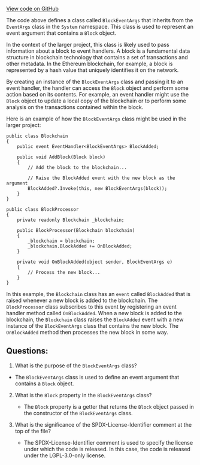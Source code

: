 [View code on GitHub](https://github.com/nethermindeth/nethermind/Nethermind.Core/BlockEventArgs.cs)

The code above defines a class called `BlockEventArgs` that inherits from the `EventArgs` class in the `System` namespace. This class is used to represent an event argument that contains a `Block` object. 

In the context of the larger project, this class is likely used to pass information about a block to event handlers. A block is a fundamental data structure in blockchain technology that contains a set of transactions and other metadata. In the Ethereum blockchain, for example, a block is represented by a hash value that uniquely identifies it on the network. 

By creating an instance of the `BlockEventArgs` class and passing it to an event handler, the handler can access the `Block` object and perform some action based on its contents. For example, an event handler might use the `Block` object to update a local copy of the blockchain or to perform some analysis on the transactions contained within the block. 

Here is an example of how the `BlockEventArgs` class might be used in the larger project:

```
public class Blockchain
{
    public event EventHandler<BlockEventArgs> BlockAdded;

    public void AddBlock(Block block)
    {
        // Add the block to the blockchain...

        // Raise the BlockAdded event with the new block as the argument
        BlockAdded?.Invoke(this, new BlockEventArgs(block));
    }
}

public class BlockProcessor
{
    private readonly Blockchain _blockchain;

    public BlockProcessor(Blockchain blockchain)
    {
        _blockchain = blockchain;
        _blockchain.BlockAdded += OnBlockAdded;
    }

    private void OnBlockAdded(object sender, BlockEventArgs e)
    {
        // Process the new block...
    }
}
```

In this example, the `Blockchain` class has an `event` called `BlockAdded` that is raised whenever a new block is added to the blockchain. The `BlockProcessor` class subscribes to this event by registering an event handler method called `OnBlockAdded`. When a new block is added to the blockchain, the `Blockchain` class raises the `BlockAdded` event with a new instance of the `BlockEventArgs` class that contains the new block. The `OnBlockAdded` method then processes the new block in some way.
## Questions: 
 1. What is the purpose of the `BlockEventArgs` class?
   - The `BlockEventArgs` class is used to define an event argument that contains a `Block` object.

2. What is the `Block` property in the `BlockEventArgs` class?
   - The `Block` property is a getter that returns the `Block` object passed in the constructor of the `BlockEventArgs` class.

3. What is the significance of the SPDX-License-Identifier comment at the top of the file?
   - The SPDX-License-Identifier comment is used to specify the license under which the code is released. In this case, the code is released under the LGPL-3.0-only license.
